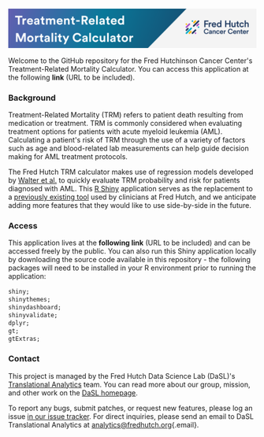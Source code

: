 
![](./app/www/trmHeader.png?raw=true)

Welcome to the GitHub repository for the Fred Hutchinson Cancer Center's Treatment-Related Mortality Calculator. You can access this application at the following **link** (URL to be included).

### Background
Treatment-Related Mortality (TRM) refers to patient death resulting from medication or treatment. TRM is commonly considered when evaluating treatment options for patients with acute myeloid leukemia (AML). Calculating a patient's risk of TRM through the use of a variety of factors such as age and blood-related lab measurements can help guide decision making for AML treatment protocols.

The Fred Hutch TRM calculator makes use of regression models developed by [Walter et al.](https://www.ncbi.nlm.nih.gov/pmc/articles/PMC3221524/) to quickly evaluate TRM probability and risk for patients diagnosed with AML. This [R Shiny](https://shiny.posit.co) application serves as the replacement to a [previously existing tool](https://trmcalculator.fredhutch.org) used by clinicians at Fred Hutch, and we anticipate adding more features that they would like to use side-by-side in the future.

### Access
This application lives at the **following link** (URL to be included) and can be accessed freely by the public. You can also run this Shiny application locally by downloading the source code available in this repository - the following packages will need to be installed in your R environment prior to running the application:

```
shiny; 
shinythemes; 
shinydashboard; 
shinyvalidate; 
dplyr; 
gt; 
gtExtras;
```

### Contact
This project is managed by the Fred Hutch Data Science Lab (DaSL)'s [Translational Analytics](https://hutchdatascience.org/tr-analytics/) team. You can read more about our group, mission, and other work on the [DaSL homepage](https://hutchdatascience.org).

To report any bugs, submit patches, or request new features, please log an issue [in our issue tracker](https://github.com/FredHutch/trm-calculator/issues/new). For direct inquiries, please send an email to DaSL Translational Analytics at [analytics\@fredhutch.org](mailto:analytics@fredhutch.org){.email}.
